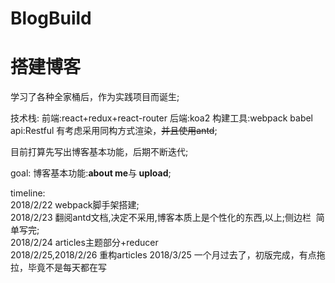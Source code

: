 # BlogBuild
<h1>搭建博客</h1>
<p>学习了各种全家桶后，作为实践项目而诞生;</p>
<p>技术栈: 前端:react+redux+react-router 后端:koa2 构建工具:webpack babel api:Restful 有考虑采用同构方式渲染，<s>并且使用antd</s>;</p>
<p>目前打算先写出博客基本功能，后期不断迭代;</p>
<p>goal: 博客基本功能:<strong>about me</strong>与<strong> upload</strong>;</p>
<p>timeline: 
  <br />
  2018/2/22 webpack脚手架搭建;
  <br />
  2018/2/23 翻阅antd文档,决定不采用,博客本质上是个性化的东西,以上;侧边栏
  简单写完;
  <br />
  2018/2/24 articles主题部分+reducer
  <br />
  2018/2/25,2018/2/26 重构articles
  2018/3/25 一个月过去了，初版完成，有点拖拉，毕竟不是每天都在写
</p>
